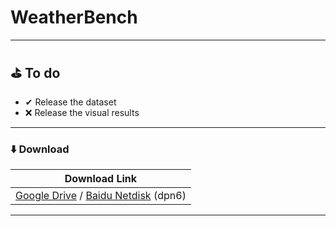# WeatherBench
---

## ⛳️ To do

* ✔ Release the dataset
* ❌ Release the visual results
---

### ⬇️ Download
| Download Link |
|---------|
| [Google Drive](https://seungjunnah.github.io/Datasets/gopro) / [Baidu Netdisk](https://pan.baidu.com/s/14EQihLVWud84ryPq4XeYfw) (dpn6) | 

---
